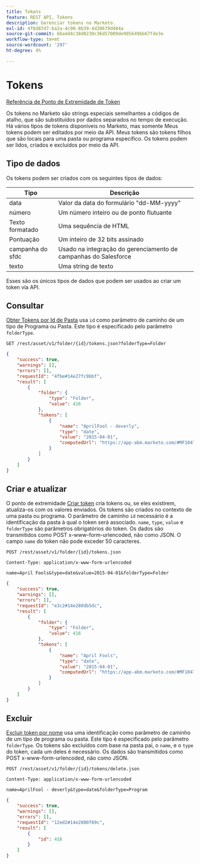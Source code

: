 ```yaml
---
title: Tokens
feature: REST API, Tokens
description: Gerenciar tokens no Marketo.
exl-id: 4f8d87d7-ba2a-4c90-8b39-4d20679d404a
source-git-commit: 66add4c38d0230c36d57009de985649bb67fde3e
workflow-type: tm+mt
source-wordcount: '297'
ht-degree: 4%

---
```


# Tokens

[Referência de Ponto de Extremidade de Token](https://developer.adobe.com/marketo-apis/api/asset/#tag/Tokens)

Os tokens no Marketo são strings especiais semelhantes a códigos de atalho, que são substituídos por dados separados no tempo de execução. Há vários tipos de tokens disponíveis no Marketo, mas somente Meus tokens podem ser editados por meio da API. Meus tokens são tokens filhos que são locais para uma pasta ou programa específico. Os tokens podem ser lidos, criados e excluídos por meio da API.

## Tipo de dados

Os tokens podem ser criados com os seguintes tipos de dados:

| Tipo | Descrição |
|---------------|----------------------------------------------------|
| data | Valor da data do formulário &quot;dd-MM-yyyy&quot; |
| número | Um número inteiro ou de ponto flutuante |
| Texto formatado | Uma sequência de HTML |
| Pontuação | Um inteiro de 32 bits assinado |
| campanha do sfdc | Usado na integração do gerenciamento de campanhas do Salesforce |
| texto | Uma string de texto |


Esses são os únicos tipos de dados que podem ser usados ao criar um token via API.

## Consultar

[Obter Tokens por Id de Pasta](https://developer.adobe.com/marketo-apis/api/asset/#tag/Tokens/operation/getTokensByFolderIdUsingGET) usa `id` como parâmetro de caminho de um tipo de Programa ou Pasta. Este tipo é especificado pelo parâmetro `folderType`.

```curl
GET /rest/asset/v1/folder/{id}/tokens.json?folderType=Folder
```

```json
{
    "success": true,
    "warnings": [],
    "errors": [],
    "requestId": "4fbe#14e27fc9bbf",
    "result": [
        {
            "folder": {
                "type": "Folder",
                "value": 416
            },
            "tokens": [
                {
                    "name": "AprilFool - deverly",
                    "type": "date",
                    "value": "2015-04-01",
                    "computedUrl": "https://app-abm.marketo.com/#MF1047C3"
                }
            ]
        }
    ]
}
```

## Criar e atualizar

O ponto de extremidade [Criar token](https://developer.adobe.com/marketo-apis/api/asset/#tag/Tokens/operation/addTokenTOFolderUsingPOST) cria tokens ou, se eles existirem, atualiza-os com os valores enviados. Os tokens são criados no contexto de uma pasta ou programa. O parâmetro de caminho `id` necessário é a identificação da pasta à qual o token será associado. `name`, `type`, `value` e `folderType` são parâmetros obrigatórios do token. Os dados são transmitidos como POST x-www-form-urlencoded, não como JSON. O campo `name` do token não pode exceder 50 caracteres.

```
POST /rest/asset/v1/folder/{id}/tokens.json
```

```
Content-Type: application/x-www-form-urlencoded
```

```
name=April Fools&type=date&value=2015-04-01&folderType=Folder
```

```json
{
    "success": true,
    "warnings": [],
    "errors": [],
    "requestId": "e3c2#14e280db5dc",
    "result": [
        {
            "folder": {
                "type": "Folder",
                "value": 416
            },
            "tokens": [
                {
                    "name": "April Fools",
                    "type": "date",
                    "value": "2015-04-01",
                    "computedUrl": "https://app-abm.marketo.com/#MF1047C3"
                }
            ]
        }
    ]
}
```

## Excluir

[Excluir token por nome](https://developer.adobe.com/marketo-apis/api/asset/#tag/Tokens/operation/deleteTokenByNameUsingPOST) usa uma identificação como parâmetro de caminho de um tipo de programa ou pasta. Este tipo é especificado pelo parâmetro `folderType`. Os tokens são excluídos com base na pasta pai, o `name`, e o `type` do token, cada um deles é necessário. Os dados são transmitidos como POST x-www-form-urlencoded, não como JSON.

```
POST /rest/asset/v1/folder/{id}/tokens/delete.json
```

```
Content-Type: application/x-www-form-urlencoded
```

```
name=AprilFool - deverly&type=date&folderType=Program
```

```json
{
    "success": true,
    "warnings": [],
    "errors": [],
    "requestId": "12ed2#14e2800f89c",
    "result": [
        {
            "id": 416
        }
    ]
}
```
